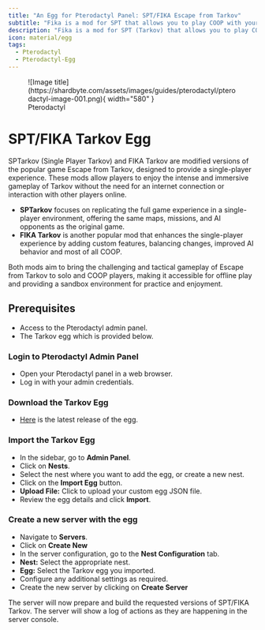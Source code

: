 ```yaml
---
title: "An Egg for Pterodactyl Panel: SPT/FIKA Escape from Tarkov"
subtitle: "Fika is a mod for SPT that allows you to play COOP with your friends."
description: "Fika is a mod for SPT (Tarkov) that allows you to play COOP with your friends. It utilizes a P2P-UDP connection for a modern and performant experience."
icon: material/egg
tags:
  - Pterodactyl
  - Pterodactyl-Egg
---
```


<figure markdown>
  ![Image title](https://shardbyte.com/assets/images/guides/pterodactyl/pterodactyl-image-001.png){ width="580" }
  <figcaption>Pterodactyl</figcaption>
</figure>

# **SPT/FIKA Tarkov Egg**

SPTarkov (Single Player Tarkov) and FIKA Tarkov are modified versions of the popular game Escape from Tarkov, designed to provide a single-player experience. These mods allow players to enjoy the intense and immersive gameplay of Tarkov without the need for an internet connection or interaction with other players online.

- **SPTarkov** focuses on replicating the full game experience in a single-player environment, offering the same maps, missions, and AI opponents as the original game.
- **FIKA Tarkov** is another popular mod that enhances the single-player experience by adding custom features, balancing changes, improved AI behavior and most of all COOP.

Both mods aim to bring the challenging and tactical gameplay of Escape from Tarkov to solo and COOP players, making it accessible for offline play and providing a sandbox environment for practice and enjoyment.

## **Prerequisites**

- Access to the Pterodactyl admin panel.
- The Tarkov egg which is provided below.

### **Login to Pterodactyl Admin Panel**

- Open your Pterodactyl panel in a web browser.
- Log in with your admin credentials.

### **Download the Tarkov Egg**

- [Here](https://github.com/Shardbyte/shard-egg-basket/blob/main/games/eft/egg-fika-spt-eft.json) is the latest release of the egg.

### **Import the Tarkov Egg**

- In the sidebar, go to **Admin Panel**.
- Click on **Nests**.
- Select the nest where you want to add the egg, or create a new nest.
- Click on the **Import Egg** button.
- **Upload File:** Click to upload your custom egg JSON file.
- Review the egg details and click **Import**.

### **Create a new server with the egg**

- Navigate to **Servers**.
- Click on **Create New**
- In the server configuration, go to the **Nest Configuration** tab.
- **Nest:** Select the appropriate nest.
- **Egg:** Select the Tarkov egg you imported.
- Configure any additional settings as required.
- Create the new server by clicking on **Create Server**

The server will now prepare and build the requested versions of SPT/FIKA Tarkov. The server will show a log of actions as they are happening in the server console.